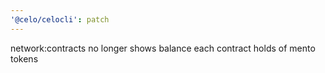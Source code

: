 ```yaml
---
'@celo/celocli': patch
---
```


network:contracts no longer shows balance each contract holds of mento tokens
